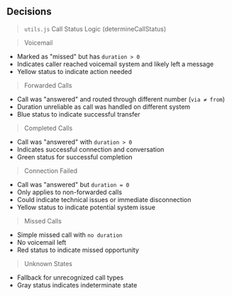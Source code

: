 ## Decisions

> `utils.js`
> Call Status Logic (determineCallStatus)

> Voicemail
- Marked as "missed" but has `duration > 0`
- Indicates caller reached voicemail system and likely left a message
- Yellow status to indicate action needed

> Forwarded Calls
- Call was "answered" and routed through different number (`via ≠ from`)
- Duration unreliable as call was handled on different system
- Blue status to indicate successful transfer

> Completed Calls
- Call was "answered" with `duration > 0`
- Indicates successful connection and conversation
- Green status for successful completion

> Connection Failed
- Call was "answered" but `duration = 0`
- Only applies to non-forwarded calls
- Could indicate technical issues or immediate disconnection
- Yellow status to indicate potential system issue

> Missed Calls
- Simple missed call with `no duration`
- No voicemail left
- Red status to indicate missed opportunity

> Unknown States
- Fallback for unrecognized call types
- Gray status indicates indeterminate state